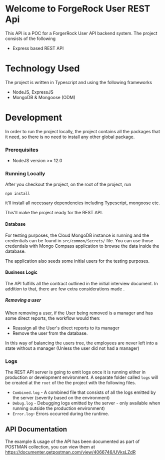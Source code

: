 # Welcome to ForgeRock User REST Api

This API is a POC for a ForgerRock User API backend system. The project consists of the following

- Express based REST API

# Technology Used

The project is written in Typescript and using the following frameworks

- NodeJS, ExpressJS
- MongoDB & Mongoose (ODM)

# Development

In order to run the project locally, the project contains all the packages that it need, so there is
no need to install any other global package.

### Prerequisites

- NodeJS version >= 12.0

### Running Locally

After you checkout the project, on the root of the project, run

`npm install`

it'll install all necessary dependencies including Typescript, mongoose etc.

This'll make the project ready for the REST API.

#### Database

For testing purposes, the Cloud MongoDB instance is running and the credentials can be found in
`src/common/Secrets/` file. You can use those credentials with Mongo Compass application to browse
the data inside the database.

The application also seeds some initial users for the testing purposes.

#### Business Logic

The API fulfills all the contract outlined in the initial interview document. In addition to that,
there are few extra considerations made .

##### Removing a user

When removing a user, if the User being removed is a manager and has some direct reports, the
workflow would then:

- Reassign all the User's direct reports to its manager
- Remove the user from the database.

In this way of balancing the users tree, the employees are never left into a state without a manager
(Unless the user did not had a manager)

### Logs

The REST API server is going to emit logs once it is running either in production or development
environment. A separate folder called `logs` will be created at the `root` of the the project with
the following files.

- `Combined.log` - A combined file that consists of all the logs emitted by the server (severity
  based on the environment)
- `Debug.log` - Debugging logs emitted by the server - only available when running outside the
  production environment)
- `Error.log`- Errors occurred during the runtime.

## API Documentation

The example & usage of the API has been documented as part of POSTMAN collection, you can view them
at https://documenter.getpostman.com/view/4066746/UVksLZdR
